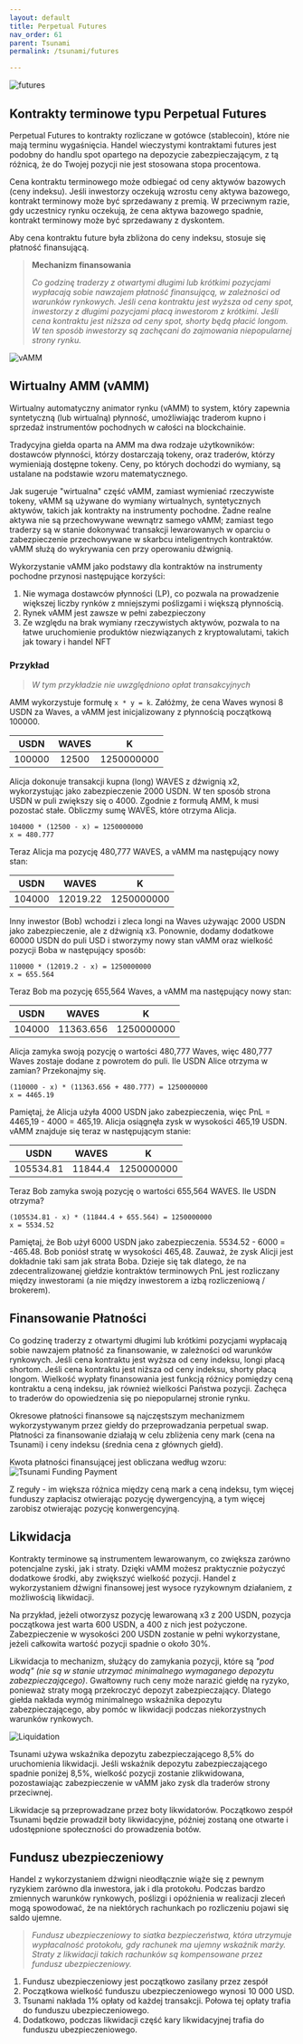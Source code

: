 ```yaml
---
layout: default
title: Perpetual Futures
nav_order: 61
parent: Tsunami
permalink: /tsunami/futures

---
```


![futures](/images/futures.png)

## Kontrakty terminowe typu Perpetual Futures

Perpetual Futures to kontrakty rozliczane w gotówce (stablecoin), które nie mają terminu wygaśnięcia. Handel wieczystymi kontraktami futures jest podobny do handlu spot opartego na depozycie zabezpieczającym, z tą różnicą, że do Twojej pozycji nie jest stosowana stopa procentowa.

Cena kontraktu terminowego może odbiegać od ceny aktywów bazowych (ceny indeksu). Jeśli inwestorzy oczekują wzrostu ceny aktywa bazowego, kontrakt terminowy może być sprzedawany z premią. W przeciwnym razie, gdy uczestnicy rynku oczekują, że cena aktywa bazowego spadnie, kontrakt terminowy może być sprzedawany z dyskontem.

Aby cena kontraktu future była zbliżona do ceny indeksu, stosuje się płatność finansującą.

> **Mechanizm finansowania**
> 
> *Co godzinę traderzy z otwartymi długimi lub krótkimi pozycjami wypłacają sobie nawzajem płatność finansującą, w zależności od warunków rynkowych. Jeśli cena kontraktu jest wyższa od ceny spot, inwestorzy z długimi pozycjami płacą inwestorom z krótkimi. Jeśli cena kontraktu jest niższa od ceny spot, shorty będą płacić longom. W ten sposób inwestorzy są zachęcani do zajmowania niepopularnej strony rynku.*

![vAMM](/images/vamm.png)

## Wirtualny AMM (vAMM)

Wirtualny automatyczny animator rynku (vAMM) to system, który zapewnia syntetyczną (lub wirtualną) płynność, umożliwiając traderom kupno i sprzedaż instrumentów pochodnych w całości na blockchainie.

Tradycyjna giełda oparta na AMM ma dwa rodzaje użytkowników: dostawców płynności, którzy dostarczają tokeny, oraz traderów, którzy wymieniają dostępne tokeny. Ceny, po których dochodzi do wymiany, są ustalane na podstawie wzoru matematycznego.

Jak sugeruje "wirtualna" część vAMM, zamiast wymieniać rzeczywiste tokeny, vAMM są używane do wymiany wirtualnych, syntetycznych aktywów, takich jak kontrakty na instrumenty pochodne. Żadne realne aktywa nie są przechowywane wewnątrz samego vAMM; zamiast tego traderzy są w stanie dokonywać transakcji lewarowanych w oparciu o zabezpieczenie przechowywane w skarbcu inteligentnych kontraktów. vAMM służą do wykrywania cen przy operowaniu dźwignią.

Wykorzystanie vAMM jako podstawy dla kontraktów na instrumenty pochodne przynosi następujące korzyści:

1. Nie wymaga dostawców płynności (LP), co pozwala na prowadzenie większej liczby rynków z mniejszymi poślizgami i większą płynnością.
2. Rynek vAMM jest zawsze w pełni zabezpieczony
3. Ze względu na brak wymiany rzeczywistych aktywów, pozwala to na łatwe uruchomienie produktów niezwiązanych z kryptowalutami, takich jak towary i handel NFT

### Przykład

> *W tym przykładzie nie uwzględniono opłat transakcyjnych*

AMM wykorzystuje formułę `x * y = k`. Załóżmy, że cena Waves wynosi 8 USDN za Waves, a vAMM jest inicjalizowany z płynnością początkową 100000.

| USDN   | WAVES | K          |
|:------:|:-----:|:----------:|
| 100000 | 12500 | 1250000000 |

Alicja dokonuje transakcji kupna (long) WAVES z dźwignią x2, wykorzystując jako zabezpieczenie 2000 USDN. W ten sposób strona USDN w puli zwiększy się o 4000. Zgodnie z formułą AMM, k musi pozostać stałe. Obliczmy sumę WAVES, które otrzyma Alicja.

```
104000 * (12500 - x) = 1250000000
x = 480.777
```

Teraz Alicja ma pozycję 480,777 WAVES, a vAMM ma następujący nowy stan:


| USDN   | WAVES    | K          |
|:------:|:--------:|:----------:|
| 104000 | 12019.22 | 1250000000 |

Inny inwestor (Bob) wchodzi i zleca longi na Waves używając 2000 USDN jako zabezpieczenie, ale z dźwignią x3. Ponownie, dodamy dodatkowe 60000 USDN do puli USD i stworzymy nowy stan vAMM oraz wielkość pozycji Boba w następujący sposób:

```
110000 * (12019.2 - x) = 1250000000
x = 655.564
```

Teraz Bob ma pozycję 655,564 Waves, a vAMM ma następujący nowy stan:

| USDN   | WAVES     | K          |
|:------:|:---------:|:----------:|
| 104000 | 11363.656 | 1250000000 |

Alicja zamyka swoją pozycję o wartości 480,777 Waves, więc 480,777 Waves zostaje dodane z powrotem do puli. Ile USDN Alice otrzyma w zamian? Przekonajmy się.

```
(110000 - x) * (11363.656 + 480.777) = 1250000000
x = 4465.19
```

Pamiętaj, że Alicja użyła 4000 USDN jako zabezpieczenia, więc PnL = 4465,19 - 4000 = 465,19. Alicja osiągnęła zysk w wysokości 465,19 USDN. vAMM znajduje się teraz w następującym stanie:

| USDN      | WAVES   | K          |
|:---------:|:-------:|:----------:|
| 105534.81 | 11844.4 | 1250000000 |

Teraz Bob zamyka swoją pozycję o wartości 655,564 WAVES. Ile USDN otrzyma?

```
(105534.81 - x) * (11844.4 + 655.564) = 1250000000
x = 5534.52
```

Pamiętaj, że Bob użył 6000 USDN jako zabezpieczenia. 5534.52 - 6000 = -465.48. Bob poniósł stratę w wysokości 465,48. Zauważ, że zysk Alicji jest dokładnie taki sam jak strata Boba. Dzieje się tak dlatego, że na zdecentralizowanej giełdzie kontraktów terminowych PnL jest rozliczany między inwestorami (a nie między inwestorem a izbą rozliczeniową / brokerem).

## Finansowanie Płatności

Co godzinę traderzy z otwartymi długimi lub krótkimi pozycjami wypłacają sobie nawzajem płatność za finansowanie, w zależności od warunków rynkowych. Jeśli cena kontraktu jest wyższa od ceny indeksu, longi płacą shortom. Jeśli cena kontraktu jest niższa od ceny indeksu, shorty płacą longom. Wielkość wypłaty finansowania jest funkcją różnicy pomiędzy ceną kontraktu a ceną indeksu, jak również wielkości Państwa pozycji. Zachęca to traderów do opowiedzenia się po niepopularnej stronie rynku.

Okresowe płatności finansowe są najczęstszym mechanizmem wykorzystywanym przez giełdy do przeprowadzania perpetual swap. Płatności za finansowanie działają w celu zbliżenia ceny mark (cena na Tsunami) i ceny indeksu (średnia cena z głównych giełd).

Kwota płatności finansującej jest obliczana według wzoru:
![Tsunami Funding Payment](/images/tsunami-funding-payment.png)

Z reguły - im większa różnica między ceną mark a ceną indeksu, tym więcej funduszy zapłacisz otwierając pozycję dywergencyjną, a tym więcej zarobisz otwierając pozycję konwergencyjną.

## Likwidacja

Kontrakty terminowe są instrumentem lewarowanym, co zwiększa zarówno potencjalne zyski, jak i straty. Dzięki vAMM możesz praktycznie pożyczyć dodatkowe środki, aby zwiększyć wielkość pozycji. Handel z wykorzystaniem dźwigni finansowej jest wysoce ryzykownym działaniem, z możliwością likwidacji.

Na przykład, jeżeli otworzysz pozycję lewarowaną x3 z 200 USDN, pozycja początkowa jest warta 600 USDN, a 400 z nich jest pożyczone. Zabezpieczenie w wysokości 200 USDN zostanie w pełni wykorzystane, jeżeli całkowita wartość pozycji spadnie o około 30%.

Likwidacja to mechanizm, służący do zamykania pozycji, które są *"pod wodą" (nie są w stanie utrzymać minimalnego wymaganego depozytu zabezpieczającego)*. Gwałtowny ruch ceny może narazić giełdę na ryzyko, ponieważ straty mogą przekroczyć depozyt zabezpieczający. Dlatego giełda nakłada wymóg minimalnego wskaźnika depozytu zabezpieczającego, aby pomóc w likwidacji podczas niekorzystnych warunków rynkowych.

![Liquidation](/images/tsunami-liquidation.png)

Tsunami używa wskaźnika depozytu zabezpieczającego 8,5% do uruchomienia likwidacji. Jeśli wskaźnik depozytu zabezpieczającego spadnie poniżej 8,5%, wielkość pozycji zostanie zlikwidowana, pozostawiając zabezpieczenie w vAMM jako zysk dla traderów strony przeciwnej.

Likwidacje są przeprowadzane przez boty likwidatorów. Początkowo zespół Tsunami będzie prowadził boty likwidacyjne, później zostaną one otwarte i udostępnione społeczności do prowadzenia botów.

## Fundusz ubezpieczeniowy

Handel z wykorzystaniem dźwigni nieodłącznie wiąże się z pewnym ryzykiem zarówno dla inwestora, jak i dla protokołu. Podczas bardzo zmiennych warunków rynkowych, poślizgi i opóźnienia w realizacji zleceń mogą spowodować, że na niektórych rachunkach po rozliczeniu pojawi się saldo ujemne.

> *Fundusz ubezpieczeniowy to siatka bezpieczeństwa, która utrzymuje wypłacalność protokołu, gdy rachunek ma ujemny wskaźnik marży. Straty z likwidacji takich rachunków są kompensowane przez fundusz ubezpieczeniowy.*

1. Fundusz ubezpieczeniowy jest początkowo zasilany przez zespół
2. Początkowa wielkość funduszu ubezpieczeniowego wynosi 10 000 USD.
3. Tsunami nakłada 1% opłaty od każdej transakcji. Połowa tej opłaty trafia do funduszu ubezpieczeniowego.
4. Dodatkowo, podczas likwidacji część kary likwidacyjnej trafia do funduszu ubezpieczeniowego.